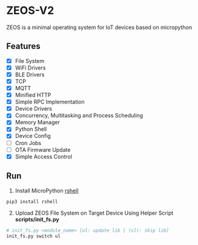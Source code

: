 # ZEOS-V2

ZEOS is a minimal operating system for IoT devices based on micropython

## Features
- [x] File System
- [x] WiFi Drivers
- [x] BLE Drivers
- [x] TCP
- [x] MQTT
- [x] Minified HTTP
- [x] Simple RPC Implementation
- [x] Device Drivers
- [x] Concurrency, Multitasking and Process Scheduling
- [x] Memory Manager
- [x] Python Shell
- [x] Device Config
- [ ] Cron Jobs
- [ ] OTA Firmware Update
- [x] Simple Access Control

## Run
1. Install MicroPython [rshell](https://github.com/dhylands/rshell)
```bash
pip3 install rshell
```

2. Upload ZEOS File System on Target Device Using Helper Script **scripts/init_fs.py**
```bash
# init_fs.py <module_name> [ul: update lib | (sl): skip lib]
init_fs.py switch ul
```
